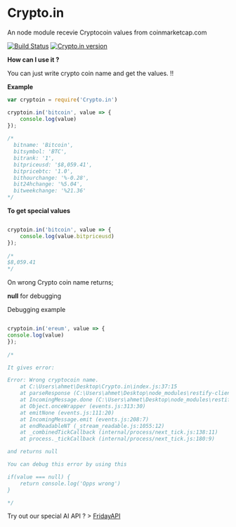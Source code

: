 # Crypto.in
An node module recevie Cryptocoin values from coinmarketcap.com

[![Build Status](https://travis-ci.org/ahmtcn123/Crypto.in.svg?branch=master)](https://travis-ci.org/ahmtcn123/Crypto.in) [![Crypto.in version](https://img.shields.io/badge/Crypto.in-v1.0.7-ff69b4.svg)](https://www.npmjs.com/package/crypto.in)


**How can I use it ?**

You can just write crypto coin name and get the values. !!

**Example**
```js
var cryptoin = require('Crypto.in')

cryptoin.in('bitcoin', value => {
	console.log(value)
});
  
/*
  bitname: 'Bitcoin',
  bitsymbol: 'BTC',
  bitrank: '1',
  bitpriceusd: '$8,059.41',
  bitpricebtc: '1.0',
  bithourchange: '%-0.28',
  bit24hchange: '%5.04',
  bitweekchange: '%21.36'   
*/
```

**To get special values**

```js

cryptoin.in('bitcoin', value => {
	console.log(value.bitpriceusd)
});
  
/*
$8,059.41
*/

```

On wrong Crypto coin name returns;

**null** for debugging


Debugging example
```js

cryptoin.in('ereum', value => {
console.log(value)
});
  
/*

It gives error:

Error: Wrong cryptocoin name.
    at C:\Users\ahmet\Desktop\Crypto.in\index.js:37:15
    at parseResponse (C:\Users\ahmet\Desktop\node_modules\restify-clients\lib\JsonClient.js:118:9)
    at IncomingMessage.done (C:\Users\ahmet\Desktop\node_modules\restify-clients\lib\StringClient.js:209:13)
    at Object.onceWrapper (events.js:313:30)
    at emitNone (events.js:111:20)
    at IncomingMessage.emit (events.js:208:7)
    at endReadableNT (_stream_readable.js:1055:12)
    at _combinedTickCallback (internal/process/next_tick.js:138:11)
    at process._tickCallback (internal/process/next_tick.js:180:9)

and returns null 

You can debug this error by using this

if(value === null) {
	return console.log('Opps wrong')
}

*/

```
 


Try out our special AI API ? > [FridayAPI](https://intelligentthings.github.io/FridayAPI/ "See docs")
